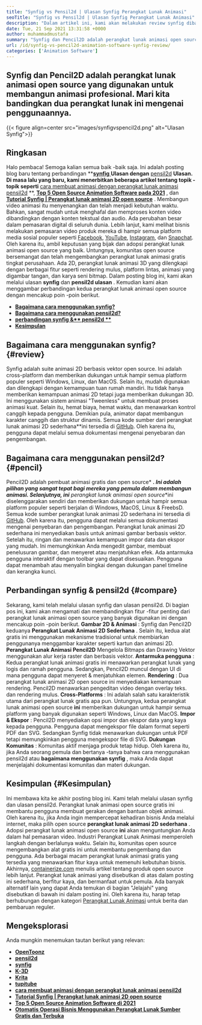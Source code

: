 ```yaml
---
title: "Synfig vs Pensil2d | Ulasan Synfig Perangkat Lunak Animasi" 
seoTitle: "Synfig vs Pensil2d | Ulasan Synfig Perangkat Lunak Animasi" 
description: "Dalam artikel ini, kami akan melakukan review synfig dibandingkan dengan ulasan pensil2d. Keduanya memimpin perangkat lunak animasi open source adalah yang di-hosting sendiri dan kaya fitur." 
date: Tue, 21 Sep 2021 13:31:58 +0000
author: muhammadmustafa
summary: "Synfig dan Pencil2D adalah perangkat lunak animasi open source yang digunakan untuk membangun animasi profesional. Mari kita bandingkan dua perangkat lunak ini mengenai penggunaannya." 
url: /id/synfig-vs-pencil2d-animation-software-synfig-review/
categories: ['Animation Software']
---
```


## Synfig dan Pencil2D adalah perangkat lunak animasi open source yang digunakan untuk membangun animasi profesional. Mari kita bandingkan dua perangkat lunak ini mengenai penggunaannya.

{{< figure align=center src="images/synfigvspencil2d.png" alt="Ulasan Synfig">}}


## Ringkasan
Halo pembaca! Semoga kalian semua baik -baik saja. Ini adalah posting blog baru tentang perbandingan  **[**synfig** ][1] **Ulasan dengan** [pensil2d][2] **Ulasan. Di masa lalu yang baru, kami menerbitkan beberapa artikel tentang topik -topik seperti** [cara membuat animasi dengan perangkat lunak animasi pensil2d][3] **, **[Top 5 Open Source Animation Software pada 2021][4]**  , dan **[Tutorial Synfig | Perangkat lunak animasi 2D open source][5]**  . Membangun video animasi itu menyenangkan dan telah menjadi kebutuhan waktu. Bahkan, sangat mudah untuk menghafal dan memproses konten video dibandingkan dengan konten tekstual dan audio. Ada perubahan besar dalam pemasaran digital di seluruh dunia. Lebih lanjut, kami melihat bisnis melakukan pemasaran video produk mereka di hampir semua platform media sosial populer seperti [Facebook][6], [YouTube][7], [Instagram][8], dan [Snapchat][9].
Oleh karena itu, ambil keputusan yang bijak dan adopsi perangkat lunak animasi open source yang baik. Untungnya, komunitas open source bersemangat dan telah mengembangkan perangkat lunak animasi gratis tingkat perusahaan. Ada 2D, perangkat lunak animasi 3D yang dilengkapi dengan berbagai fitur seperti rendering mulus, platform lintas, animasi yang digambar tangan, dan karya seni bitmap. Dalam posting blog ini, kami akan melalui ulasan  **synfig** dan **pensil2d ulasan**  . Kemudian kami akan menggambar perbandingan kedua perangkat lunak animasi open source dengan mencakup poin -poin berikut.
*  **[Bagaimana cara menggunakan synfig?][10]**  
*  **[Bagaimana cara menggunakan pensil2d?][11]**  
*  **[perbandingan synfig &** pensil2d **][12]**  
*  **[Kesimpulan][13]**  

##  **Bagaimana cara menggunakan synfig?**  {#review}

Synfig adalah suite animasi 2D berbasis vektor open source. Ini adalah cross-platform dan memberikan dukungan untuk hampir semua platform populer seperti Windows, Linux, dan MacOS. Selain itu, mudah digunakan dan dilengkapi dengan kemampuan tuan rumah mandiri. Itu tidak hanya memberikan kemampuan animasi 2D tetapi juga memberikan dukungan 3D. Ini menggunakan sistem animasi "Tweenless" untuk membuat proses animasi kuat. Selain itu, hemat biaya, hemat waktu, dan menawarkan kontrol canggih kepada pengguna. Demikian pula, animator dapat membangun karakter canggih dan struktur dinamis. Semua kode sumber dari perangkat lunak animasi 2D sederhana**ini tersedia di [GitHub][14]. Oleh karena itu, pengguna dapat melalui semua dokumentasi mengenai penyebaran dan pengembangan.

## Bagaimana cara menggunakan pensil2d? {#pencil}

Pencil2D adalah pembuat animasi gratis dan open source*  ***. Ini adalah pilihan yang sangat tepat bagi mereka yang pemula dalam membangun animasi. Selanjutnya, ini**  perangkat lunak animasi open source**ini diselenggarakan sendiri dan memberikan dukungan untuk hampir semua platform populer seperti berjalan di Windows, MacOS, Linux & FreebsD. Semua kode sumber perangkat lunak animasi 2D sederhana ini tersedia di [GitHub][15]. Oleh karena itu, pengguna dapat melalui semua dokumentasi mengenai penyebaran dan pengembangan. Perangkat lunak animasi 2D sederhana ini menyediakan basis untuk animasi gambar berbasis vektor. Setelah itu, ringan dan menawarkan kemampuan impor data dan ekspor yang mudah. Ini memungkinkan Anda mengedit gambar, membuat penelusuran gambar, dan menyeret atau menjatuhkan efek. Ada antarmuka pengguna interaktif dengan toolbar yang dapat disesuaikan. Pengguna dapat menambah atau menyalin bingkai dengan dukungan panel timeline dan kerangka kunci.

## Perbandingan synfig & pensil2d {#compare}

Sekarang, kami telah melalui ulasan synfig dan ulasan pensil2d. Di bagian pos ini, kami akan mengamati dan membandingkan fitur -fitur penting dari perangkat lunak animasi open source yang banyak digunakan ini dengan mencakup poin -poin berikut.
 **Gambar 2D & Animasi** : Synfig dan Pencil2D keduanya **Perangkat Lunak Animasi 2D Sederhana** . Selain itu, kedua alat gratis ini menggunakan mekanisme tradisional untuk membiarkan penggunanya menggambar karakter seperti kartun dan animasi 2D. **Perangkat Lunak Animasi Pencil2D** Mengelola Bitmaps dan Drawing Vektor menggunakan alur kerja raster dan berbasis vektor.
 **Antarmuka pengguna** : Kedua perangkat lunak animasi gratis ini menawarkan perangkat lunak yang logis dan ramah pengguna. Sedangkan, Pencil2D muncul dengan UI di mana pengguna dapat menyeret & menjatuhkan elemen.
 **Rendering** : Dua perangkat lunak animasi 2D open source ini menyediakan kemampuan rendering. Pencil2D menawarkan pengeditan video dengan overlay teks. dan rendering mulus.
 **Cross-Platforms** : Ini adalah salah satu karakteristik utama dari perangkat lunak gratis apa pun. Untungnya, kedua perangkat lunak animasi open source **ini** memberikan dukungan untuk hampir semua platform yang banyak digunakan seperti Windows, Linux dan MacOS.
 **Impor & Ekspor** : Pencil2D menyediakan opsi impor dan ekspor data yang kaya kepada pengguna. Pengguna dapat mengekspor file dalam format seperti PDF dan SVG. Sedangkan Synfig tidak menawarkan dukungan untuk PDF tetapi memungkinkan pengguna mengekspor file di SVG.
 **Dukungan Komunitas** : Komunitas aktif menjaga produk tetap hidup. Oleh karena itu, jika Anda seorang pemula dan bertanya -tanya bahwa cara menggunakan pensil2d atau **bagaimana menggunakan synfig** , maka Anda dapat menjelajahi dokumentasi komunitas dan materi dukungan.

## Kesimpulan {#Kesimpulan}

Ini membawa kita ke akhir posting blog ini. Kami telah melalui ulasan synfig dan ulasan pensil2d. Perangkat lunak animasi open source gratis ini membantu pengguna membuat gerakan dengan bantuan objek animasi. Oleh karena itu, jika Anda ingin mempercepat kehadiran bisnis Anda melalui internet, maka pilih open source  **perangkat lunak animasi 2D sederhana** . Adopsi perangkat lunak animasi open source **ini**  akan menguntungkan Anda dalam hal pemasaran video. Industri Perangkat Lunak Animasi memperoleh langkah dengan berlalunya waktu. Selain itu, komunitas open source mengembangkan alat gratis ini untuk membantu pengembang dan pengguna. Ada berbagai macam perangkat lunak animasi gratis yang tersedia yang menawarkan fitur kaya untuk memenuhi kebutuhan bisnis.
Akhirnya, [containerize.com][16] menulis artikel tentang produk open source lebih lanjut. Perangkat lunak animasi yang disebutkan di atas dalam posting ini sederhana, berfitur kaya, dan bermanfaat untuk pemula. Ada banyak alternatif lain yang dapat Anda temukan di bagian "Jelajahi" yang disebutkan di bawah ini dalam posting ini. Oleh karena itu, harap tetap berhubungan dengan kategori [Perangkat Lunak Animasi][17] untuk berita dan pembaruan reguler.

## Mengeksplorasi
Anda mungkin menemukan tautan berikut yang relevan:
* [  **OpenToonz**  ][18]
*  **[pensil2d][2]**  
* [  **synfig**  ][1]
*  **[K-3D][19]**  
*  **[Krita][20]**  
*  **[tupitube][21]**  
*  **[cara membuat animasi dengan perangkat lunak animasi pensil2d][3]**  
*  **[Tutorial Synfig | Perangkat lunak animasi 2D open source][5]**  
*  **[Top 5 Open Source Animation Software di 2021][4]**  
*  **[Otomatis Operasi Bisnis Menggunakan Perangkat Lunak Sumber Gratis dan Terbuka][22]**  



[1]: https://products.containerize.com/animation-software/synfig/
[2]: https://products.containerize.com/animation-software/pencil2d/
[3]: https://blog.containerize.com/animation-software/how-to-create-animations-with-pencil2d-animation-software/
[4]: https://blog.containerize.com/animation-software/top-5-open-source-animation-software-in-2021/
[5]: https://blog.containerize.com/animation-software/synfig-tutorial-an-open-source-2d-animation-software/
[6]: https://www.facebook.com/
[7]: https://www.youtube.com/
[8]: http://instagram.com/
[9]: https://www.snapchat.com/
[10]: #review
[11]: #pencil
[12]: #compare
[13]: #Conclusion
[14]: https://github.com/synfig/synfig
[15]: https://github.com/pencil2d/pencil
[16]: https://www.containerize.com/
[17]: https://products.containerize.com/animation-software/
[18]: https://products.containerize.com/animation-software/opentoonz/
[19]: https://products.containerize.com/animation-software/k3d/
[20]: https://products.containerize.com/animation-software/krita/
[21]: https://products.containerize.com/animation-software/tupitube/
[22]: https://blog.containerize.com/blogging/automate-business-operations-using-open-source-software/
